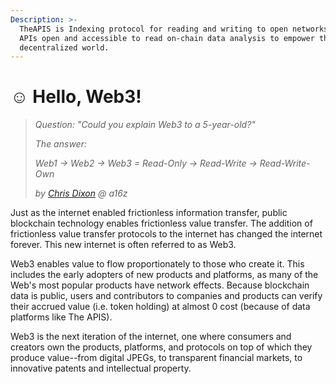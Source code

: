 ```yaml
---
Description: >-
  TheAPIS is Indexing protocol for reading and writing to open networks. Making
  APIs open and accessible to read on-chain data analysis to empower the
  decentralized world.
---
```


# ☺ Hello, Web3!

> _Question: "Could you explain Web3 to a 5-year-old?"_
>
> _The answer:_&#x20;
>
> _Web1 -> Web2 -> Web3 = Read-Only -> Read-Write -> Read-Write-Own_
>
> _by_ [_Chris Dixon_](https://twitter.com/cdixon) _@ a16z_

Just as the internet enabled frictionless information transfer, public blockchain technology enables frictionless value transfer. The addition of frictionless value transfer protocols to the internet has changed the internet forever. This new internet is often referred to as Web3.

Web3 enables value to flow proportionately to those who create it. This includes the early adopters of new products and platforms, as many of the Web's most popular products have network effects. Because blockchain data is public, users and contributors to companies and products can verify their accrued value (i.e. token holding) at almost 0 cost (because of data platforms like The APIS).

Web3 is the next iteration of the internet, one where consumers and creators own the products, platforms, and protocols on top of which they produce value--from digital JPEGs, to transparent financial markets, to innovative patents and intellectual property.&#x20;
